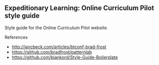 ## Expeditionary Learning: Online Curriculum Pilot style guide

Style guide for the Online Curriculum Pilot website.

References
- http://jancbeck.com/articles/btconf-brad-frost
- https://github.com/bradfrost/patternlab 
- https://github.com/bjankord/Style-Guide-Boilerplate
